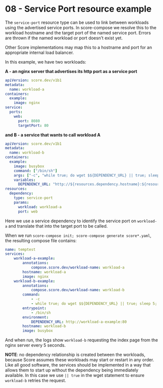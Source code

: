 # 08 - Service Port resource example

The `service-port` resource type can be used to link between workloads using the advertised service ports. In score-compose we resolve this to the workload hostname and the target port of the named service port. Errors are thrown if the named workload or port doesn't exist yet.

Other Score implementations may map this to a hostname and port for an appropriate internal load balancer. 

In this example, we have two workloads:

**A - an nginx server that advertises its http port as a service port**

```yaml
apiVersion: score.dev/v1b1
metadata:
  name: workload-a
containers:
  example:
    image: nginx
service:
  ports:
    web:
      port: 8080
      targetPort: 80
```

**and B - a service that wants to call workload A**

```yaml
apiVersion: score.dev/v1b1
metadata:
  name: workload-b
containers:
  example:
    image: busybox
    command: ["/bin/sh"]
    args: ["-c", "while true; do wget $${DEPENDENCY_URL} || true; sleep 5; done"]
    variables:
      DEPENDENCY_URL: "http://${resources.dependency.hostname}:${resources.dependency.port}"
resources:
  dependency:
    type: service-port
    params:
      workload: workload-a
      port: web
```

Here we use a service dependency to identify the service port on `workload-a` and translate that into the target port to be called.

When we run `score-compose init; score-compose generate score*.yaml`, the resulting compose file contains:

```yaml
name: temptest
services:
    workload-a-example:
        annotations:
            compose.score.dev/workload-name: workload-a
        hostname: workload-a
        image: nginx
    workload-b-example:
        annotations:
            compose.score.dev/workload-name: workload-b
        command:
            - -c
            - while true; do wget $${DEPENDENCY_URL} || true; sleep 5; done
        entrypoint:
            - /bin/sh
        environment:
            DEPENDENCY_URL: http://workload-a-example:80
        hostname: workload-b
        image: busybox
```

And when run, the logs show `workload-b` requesting the index page from the nginx server every 5 seconds.

**NOTE**: no dependency relationship is created between the workloads, because Score assumes these workloads may start or restart in any order. Like all good software, the services should be implemented in a way that allows them to start up without the dependency being immediately available. In this case we use `|| true` in the wget statement to ensure `workload-b` retries the request.

